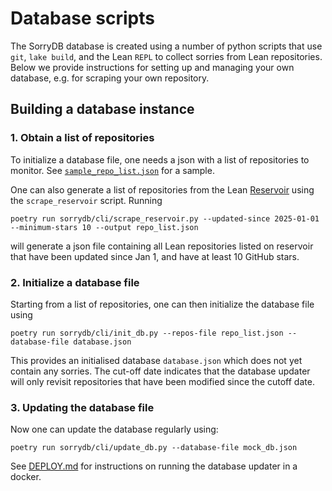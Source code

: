 # Database scripts

The SorryDB database is created using a number of python scripts that use `git`, `lake
build`, and the Lean `REPL` to collect sorries from Lean repositories. Below we provide
instructions for setting up and managing your own database, e.g. for scraping your own repository.

## Building a database instance

### 1. Obtain a list of repositories

To initialize a database file, one needs a json with a list of repositories to
monitor. See [`sample_repo_list.json`](sample_repo_list.json) for a sample.

One can also generate a list of repositories from the Lean
[Reservoir](https://reservoir.lean-lang.org/packages) using the
`scrape_reservoir` script. Running

`poetry run sorrydb/cli/scrape_reservoir.py --updated-since 2025-01-01
--minimum-stars 10 --output repo_list.json`

will generate a json file containing all Lean repositories listed on reservoir
that have been updated since Jan 1, and have at least 10 GitHub stars.

### 2. Initialize a database file

Starting from a list of repositories, one can then initialize the database file using

`poetry run sorrydb/cli/init_db.py --repos-file repo_list.json --database-file database.json`

This provides an initialised database `database.json` which does not yet contain
any sorries. The cut-off date indicates that the database updater will only
revisit repositories that have been modified since the cutoff date.

### 3. Updating the database file

Now one can update the database regularly using:

`poetry run sorrydb/cli/update_db.py --database-file mock_db.json`

See [DEPLOY.md](DEPLOY.md) for instructions on running the database updater in a
docker.
